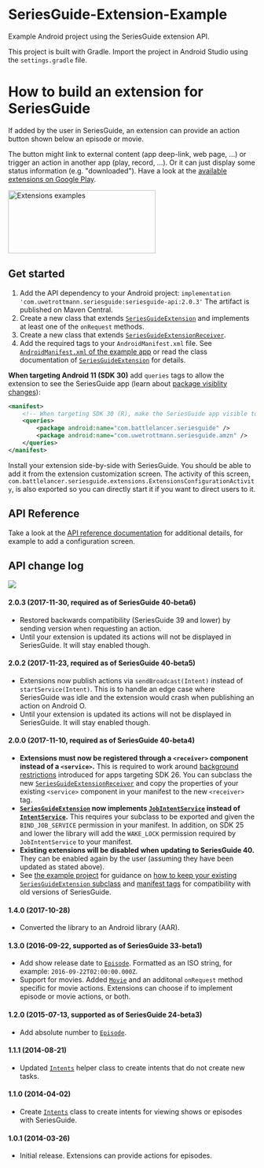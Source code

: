 # SeriesGuide-Extension-Example

Example Android project using the SeriesGuide extension API.

This project is built with Gradle. Import the project in Android Studio using the `settings.gradle` file.

# How to build an extension for SeriesGuide

If added by the user in SeriesGuide, an extension can provide an action button shown below an episode or movie.

The button might link to external content (app deep-link, web page, ...) or trigger an action in another app (play, record, ...). Or it can just display some status information (e.g. "downloaded"). Have a look at the [available extensions on Google Play](https://play.google.com/store/search?q=SeriesGuide%20Extension&c=apps).

<img src="https://seriesgui.de/images/extensions-600x256.png" width="300" height="128" alt="Extensions examples" />

## Get started
1. Add the API dependency to your Android project:
`implementation 'com.uwetrottmann.seriesguide:seriesguide-api:2.0.3'`
The artifact is published on Maven Central.
2. Create a new class that extends [`SeriesGuideExtension`](https://seriesgui.de/api/reference/com/battlelancer/seriesguide/api/SeriesGuideExtension.html) and implements at least one of the `onRequest` methods.
3. Create a new class that extends [`SeriesGuideExtensionReceiver`](https://seriesgui.de/api/reference/com/battlelancer/seriesguide/api/SeriesGuideExtensionReceiver.html).
4. Add the required tags to your `AndroidManifest.xml` file. See [`AndroidManifest.xml` of the example app](https://github.com/UweTrottmann/SeriesGuide-Extension-Example/blob/main/app/src/main/AndroidManifest.xml) or read the class documentation of [`SeriesGuideExtension`](https://seriesgui.de/api/reference/com/battlelancer/seriesguide/api/SeriesGuideExtension.html) for details.

**When targeting Android 11 (SDK 30)** add `queries` tags to allow the extension to see the SeriesGuide app (learn about [package visiblity changes](https://developer.android.com/preview/privacy/package-visibility)):
```xml
<manifest>
    <!-- When targeting SDK 30 (R), make the SeriesGuide app visible to this extension. -->
    <queries>
        <package android:name="com.battlelancer.seriesguide" />
        <package android:name="com.uwetrottmann.seriesguide.amzn" />
    </queries>
</manifest>
```

Install your extension side-by-side with SeriesGuide. You should be able to add it from the extension customization screen. The activity of this screen, `com.battlelancer.seriesguide.extensions.ExtensionsConfigurationActivity`, is also exported so you can directly start it if you want to direct users to it.

## API Reference
Take a look at the [API reference documentation](https://seriesgui.de/api/reference) for additional details, for example to add a configuration screen.

## API change log

<a href="https://search.maven.org/search?q=seriesguide-api"><img src="https://img.shields.io/maven-central/v/com.uwetrottmann.seriesguide/seriesguide-api.svg?style=flat-square"></a>

#### 2.0.3 (2017-11-30, required as of SeriesGuide 40-beta6)
- Restored backwards compatibility (SeriesGuide 39 and lower) by sending version when requesting an action.
- Until your extension is updated its actions will not be displayed in SeriesGuide. It will stay enabled though.

#### 2.0.2 (2017-11-23, required as of SeriesGuide 40-beta5)
- Extensions now publish actions via `sendBroadcast(Intent)` instead of `startService(Intent)`. This is to handle an edge case where SeriesGuide was idle and the extension would crash when publishing an action on Android O.
- Until your extension is updated its actions will not be displayed in SeriesGuide. It will stay enabled though.

#### 2.0.0 (2017-11-10, required as of SeriesGuide 40-beta4)
- **Extensions must now be registered through a `<receiver>` component instead of a  `<service>`.** This is required to work around [background restrictions](https://developer.android.com/about/versions/oreo/background.html#services) introduced for apps targeting SDK 26. You can subclass the new [`SeriesGuideExtensionReceiver`](https://seriesgui.de/api/reference/com/battlelancer/seriesguide/api/SeriesGuideExtensionReceiver.html) and copy the properties of your existing `<service>` component in your manifest to the new `<receiver>` tag.
- **[`SeriesGuideExtension`](https://seriesgui.de/api/reference/com/battlelancer/seriesguide/api/SeriesGuideExtension.html) now implements [`JobIntentService`](https://developer.android.com/reference/android/support/v4/app/JobIntentService.html) instead of [`IntentService`](https://developer.android.com/reference/android/app/IntentService.html).** This requires your subclass to be exported and given the `BIND_JOB_SERVICE` permission in your manifest. In addition, on SDK 25 and lower the library will add the `WAKE_LOCK` permission required by `JobIntentService` to your manifest.
- **Existing extensions will be disabled when updating to SeriesGuide 40.** They can be enabled again by the user (assuming they have been updated as stated above).
- See [the example project](https://github.com/UweTrottmann/SeriesGuide-Extension-Example) for guidance on [how to keep your existing `SeriesGuideExtension` subclass](https://github.com/UweTrottmann/SeriesGuide-Extension-Example/blob/main/app/src/main/java/com/uwetrottmann/seriesguide/extensionexample/app/ExampleExtension.java) and [manifest tags](https://github.com/UweTrottmann/SeriesGuide-Extension-Example/blob/main/app/src/main/AndroidManifest.xml) for compatibility with old versions of SeriesGuide.

#### 1.4.0 (2017-10-28)
- Converted the library to an Android library (AAR).

#### 1.3.0 (2016-09-22, supported as of SeriesGuide 33-beta1)
- Add show release date to [`Episode`](http://seriesgui.de/api/reference/com/battlelancer/seriesguide/api/Episode.html). Formatted as an ISO string, for example: `2016-09-22T02:00:00.000Z`.
- Support for movies. Added [`Movie`](http://seriesgui.de/api/reference/com/battlelancer/seriesguide/api/Movie.html) and an additonal `onRequest` method specific for movie actions. Extensions can choose if to implement episode or movie actions, or both.

#### 1.2.0 (2015-07-13, supported as of SeriesGuide 24-beta3)
- Add absolute number to [`Episode`](http://seriesgui.de/api/reference/com/battlelancer/seriesguide/api/Episode.html).

#### 1.1.1 (2014-08-21)
- Updated [`Intents`](http://seriesgui.de/api/reference/com/battlelancer/seriesguide/api/Intents.html) helper class to create intents that do not create new tasks.

#### 1.1.0 (2014-04-02)
- Create [`Intents`](http://seriesgui.de/api/reference/com/battlelancer/seriesguide/api/Intents.html) class to create intents for viewing shows or episodes with SeriesGuide.

#### 1.0.1 (2014-03-26)
- Initial release. Extensions can provide actions for episodes.
